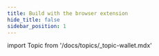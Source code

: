 ```yaml
---
title: Build with the browser extension
hide_title: false
sidebar_position: 1 
---
```

import Topic from '/docs/topics/_topic-wallet.mdx'

<Topic />